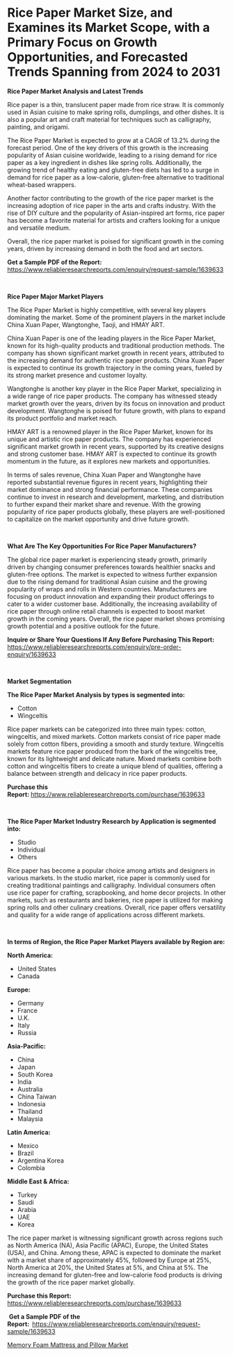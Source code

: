 <p><h1>Rice Paper Market Size, and Examines its Market Scope, with a Primary Focus on Growth Opportunities, and Forecasted Trends Spanning from 2024 to 2031</h1></p><p><strong>Rice Paper Market Analysis and Latest Trends</strong></p>
<p><p>Rice paper is a thin, translucent paper made from rice straw. It is commonly used in Asian cuisine to make spring rolls, dumplings, and other dishes. It is also a popular art and craft material for techniques such as calligraphy, painting, and origami.</p><p>The Rice Paper Market is expected to grow at a CAGR of 13.2% during the forecast period. One of the key drivers of this growth is the increasing popularity of Asian cuisine worldwide, leading to a rising demand for rice paper as a key ingredient in dishes like spring rolls. Additionally, the growing trend of healthy eating and gluten-free diets has led to a surge in demand for rice paper as a low-calorie, gluten-free alternative to traditional wheat-based wrappers.</p><p>Another factor contributing to the growth of the rice paper market is the increasing adoption of rice paper in the arts and crafts industry. With the rise of DIY culture and the popularity of Asian-inspired art forms, rice paper has become a favorite material for artists and crafters looking for a unique and versatile medium.</p><p>Overall, the rice paper market is poised for significant growth in the coming years, driven by increasing demand in both the food and art sectors.</p></p>
<p><strong>Get a Sample PDF of the Report:&nbsp;</strong> <a href="https://www.reliableresearchreports.com/enquiry/request-sample/1639633">https://www.reliableresearchreports.com/enquiry/request-sample/1639633</a></p>
<p>&nbsp;</p>
<p><strong>Rice Paper Major Market Players</strong></p>
<p><p>The Rice Paper Market is highly competitive, with several key players dominating the market. Some of the prominent players in the market include China Xuan Paper, Wangtonghe, Taoji, and HMAY ART.</p><p>China Xuan Paper is one of the leading players in the Rice Paper Market, known for its high-quality products and traditional production methods. The company has shown significant market growth in recent years, attributed to the increasing demand for authentic rice paper products. China Xuan Paper is expected to continue its growth trajectory in the coming years, fueled by its strong market presence and customer loyalty.</p><p>Wangtonghe is another key player in the Rice Paper Market, specializing in a wide range of rice paper products. The company has witnessed steady market growth over the years, driven by its focus on innovation and product development. Wangtonghe is poised for future growth, with plans to expand its product portfolio and market reach.</p><p>HMAY ART is a renowned player in the Rice Paper Market, known for its unique and artistic rice paper products. The company has experienced significant market growth in recent years, supported by its creative designs and strong customer base. HMAY ART is expected to continue its growth momentum in the future, as it explores new markets and opportunities.</p><p>In terms of sales revenue, China Xuan Paper and Wangtonghe have reported substantial revenue figures in recent years, highlighting their market dominance and strong financial performance. These companies continue to invest in research and development, marketing, and distribution to further expand their market share and revenue. With the growing popularity of rice paper products globally, these players are well-positioned to capitalize on the market opportunity and drive future growth.</p></p>
<p>&nbsp;</p>
<p><strong>What Are The Key Opportunities For Rice Paper Manufacturers?</strong></p>
<p><p>The global rice paper market is experiencing steady growth, primarily driven by changing consumer preferences towards healthier snacks and gluten-free options. The market is expected to witness further expansion due to the rising demand for traditional Asian cuisine and the growing popularity of wraps and rolls in Western countries. Manufacturers are focusing on product innovation and expanding their product offerings to cater to a wider customer base. Additionally, the increasing availability of rice paper through online retail channels is expected to boost market growth in the coming years. Overall, the rice paper market shows promising growth potential and a positive outlook for the future.</p></p>
<p><strong>Inquire or Share Your Questions If Any Before Purchasing This Report:</strong> <a href="https://www.reliableresearchreports.com/enquiry/pre-order-enquiry/1639633">https://www.reliableresearchreports.com/enquiry/pre-order-enquiry/1639633</a></p>
<p>&nbsp;</p>
<p><strong>Market Segmentation</strong></p>
<p><strong>The Rice Paper Market Analysis by types is segmented into:</strong></p>
<p><ul><li>Cotton</li><li>Wingceltis</li></ul></p>
<p><p>Rice paper markets can be categorized into three main types: cotton, wingceltis, and mixed markets. Cotton markets consist of rice paper made solely from cotton fibers, providing a smooth and sturdy texture. Wingceltis markets feature rice paper produced from the bark of the wingceltis tree, known for its lightweight and delicate nature. Mixed markets combine both cotton and wingceltis fibers to create a unique blend of qualities, offering a balance between strength and delicacy in rice paper products.</p></p>
<p><strong>Purchase this Report:&nbsp;</strong><a href="https://www.reliableresearchreports.com/purchase/1639633">https://www.reliableresearchreports.com/purchase/1639633</a></p>
<p>&nbsp;</p>
<p><strong>The Rice Paper Market Industry Research by Application is segmented into:</strong></p>
<p><ul><li>Studio</li><li>Individual</li><li>Others</li></ul></p>
<p><p>Rice paper has become a popular choice among artists and designers in various markets. In the studio market, rice paper is commonly used for creating traditional paintings and calligraphy. Individual consumers often use rice paper for crafting, scrapbooking, and home decor projects. In other markets, such as restaurants and bakeries, rice paper is utilized for making spring rolls and other culinary creations. Overall, rice paper offers versatility and quality for a wide range of applications across different markets.</p></p>
<p>&nbsp;</p>
<p><strong>In terms of Region, the Rice Paper Market Players available by Region are:</strong></p>
<p>
    <p> <strong> North America: </strong>
        <ul>
            <li>United States</li>
            <li>Canada</li>
        </ul>
        </p> 
    <p> <strong> Europe: </strong>
        <ul>
            <li>Germany</li>
            <li>France</li>
            <li>U.K.</li>
            <li>Italy</li>
            <li>Russia</li>
        </ul>
        </p> 
    <p> <strong> Asia-Pacific: </strong>
        <ul>
            <li>China</li>
            <li>Japan</li>
            <li>South Korea</li>
            <li>India</li>
            <li>Australia</li>
            <li>China Taiwan</li>
            <li>Indonesia</li>
            <li>Thailand</li>
            <li>Malaysia</li>
        </ul>
        </p> 
    <p> <strong> Latin America: </strong>
        <ul>
            <li>Mexico</li>
            <li>Brazil</li>
            <li>Argentina Korea</li>
            <li>Colombia</li>
        </ul>
        </p> 
    <p> <strong> Middle East & Africa: </strong>
        <ul>
            <li>Turkey</li>
            <li>Saudi</li>
            <li>Arabia</li>
            <li>UAE</li>
            <li>Korea</li>
        </ul>
    </p>
    </p>
<p><p>The rice paper market is witnessing significant growth across regions such as North America (NA), Asia Pacific (APAC), Europe, the United States (USA), and China. Among these, APAC is expected to dominate the market with a market share of approximately 45%, followed by Europe at 25%, North America at 20%, the United States at 5%, and China at 5%. The increasing demand for gluten-free and low-calorie food products is driving the growth of the rice paper market globally.</p></p>
<p><strong>Purchase this Report: </strong><a href="https://www.reliableresearchreports.com/purchase/1639633">https://www.reliableresearchreports.com/purchase/1639633</a></p>
<p>&nbsp;<strong>Get a Sample PDF of the Report:&nbsp;&nbsp;</strong><a href="https://www.reliableresearchreports.com/enquiry/request-sample/1639633">https://www.reliableresearchreports.com/enquiry/request-sample/1639633</a></p>
<p><strong></strong></p>
<p><p><a href="https://github.com/ChiragRP21/Market-Research-Report-List-3/blob/main/memory-foam-mattress-and-pillow-market.md">Memory Foam Mattress and Pillow Market</a></p></p>